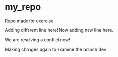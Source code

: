# my_repo
Repo made for exercise

Adding different line here!
Now adding new line here.

We are resolving a conflict now!

Making changes again to examine the branch dev